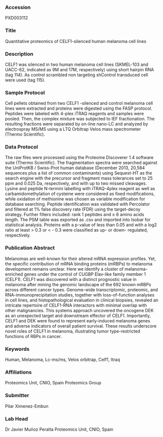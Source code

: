 ### Accession
PXD003112

### Title
Quantitative proteomics of CELF1-silenced human melanoma cell lines

### Description
CELF1 was silenced in two human melanoma cell lines (SKMEL-103 and UACC-62, indicated as 9M and 17M, respectively) using short hairpin RNA (tag 114). As control scrambled non targeting shControl transduced cell were used (tag 115).

### Sample Protocol
Cell pellets obtained from two CELF1 -silenced and control melanoma cell lines were extracted and proteins were digested using the FASP protocol. Peptides were labeled with 4-plex iTRAQ reagents and samples were pooled. Then, the complex mixture was subjected to IEF fractionation. The resulting fractions were separated by on-line nano-LC and analyzed by electrospray MS/MS using a LTQ Orbitrap Velos mass spectrometer (Thermo Scientific).

### Data Protocol
The raw files were processed using the Proteome Discoverer 1.4 software suite (Thermo Scientific). The fragmentation spectra were searched against the UniProtKB / Swiss-Prot human database (December 2013, 20,584 sequences plus a list of common contaminants) using Sequest-HT as the search engine with the precursor and fragment mass tolerances set to 25 ppm and 0.025 Da, respectively, and with up to two missed cleavages. Lysine and peptide N-termini labelling with iTRAQ-4plex reagent as well as carbamidomethylation of cysteine were considered as fixed modifications, while oxidation of methionine was chosen as variable modification for database searching. Peptide identification was validated with Percolator and filtered at 1% false discovery rate (FDR) using the target-decoy strategy. Further filters included: rank 1 peptides and ≥ 6 amino acids length. The PSM table was exported as .csv and imported into Isobar for statistical analysis. Proteins with a p-value of less than 0.05 and with a log2 ratio at least > 0.3 or < - 0.3 were classified as up- or down- regulated, respectively.

### Publication Abstract
Melanomas are well-known for their altered mRNA expression profiles. Yet, the specific contribution of mRNA binding proteins (mRBPs) to melanoma development remains unclear. Here we identify a cluster of melanoma-enriched genes under the control of CUGBP Elav-like family member 1 (CELF1). CELF1 was discovered with a distinct prognostic value in melanoma after mining the genomic landscape of the 692 known mRBPs across different cancer types. Genome-wide transcriptomic, proteomic, and RNA-immunoprecipitation studies, together with loss-of-function analyses in cell lines, and histopathological evaluation in clinical biopsies, revealed an intricate repertoire of CELF1-RNA interactors with minimal overlap with other malignancies. This systems approach uncovered the oncogene DEK as an unexpected target and downstream effector of CELF1. Importantly, CELF1 and DEK were found to represent early-induced melanoma genes and adverse indicators of overall patient survival. These results underscore novel roles of CELF1 in melanoma, illustrating tumor type-restricted functions of RBPs in cancer.

### Keywords
Human, Melanoma, Lc-ms/ms, Velos orbitrap, Celf1, Itraq

### Affiliations
Proteomics Unit, CNIO, Spain
Proteomics Group

### Submitter
Pilar Ximenez-Embun

### Lab Head
Dr Javier Muñoz Peralta
Proteomics Unit, CNIO, Spain


